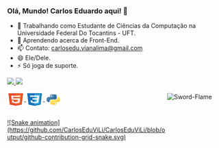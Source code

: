 ### Olá, Mundo! Carlos Eduardo aqui! 👋

- 🔭 Trabalhando como Estudante de Ciências da Computação na Universidade Federal Do Tocantins - UFT.
- 🌱 Aprendendo acerca de Front-End.
- 📫 Contato: carlosedu.vianalima@gmail.com
- 😄 Ele/Dele.
- ⚡ Só joga de suporte.

<div>
  <a href="https://github.com/CarlosEduViLi">
  <img height="180em" src="https://github-readme-stats.vercel.app/api?username=CarlosEduViLi&show_icons=true&theme=dark&include_all_commits=true&count_private=true"/>
  <img height="130em" src="https://github-readme-stats.vercel.app/api/top-langs/?username=CarlosEduViLi&layout=compact&langs_count=7&theme=dark"/>
</div>

<div style="display: inline_block"><br>
  <img align="center" alt="Carlos-HTML" height="30" width="40" src="https://raw.githubusercontent.com/devicons/devicon/master/icons/html5/html5-original.svg">
  <img align="center" alt="Carlos-CSS" height="30" width="40" src="https://raw.githubusercontent.com/devicons/devicon/master/icons/css3/css3-original.svg">
  <img align="center" alt="Carlos-Python" height="30" width="40" src="https://raw.githubusercontent.com/devicons/devicon/master/icons/python/python-original.svg">
  <img align="right" alt="Sword-Flame" height="130" width="130" src="https://media.discordapp.net/attachments/769155757223837729/877260941429985300/ddh4slr-82c38d93-e1a3-4414-9128-d8613670dc97.gif">
</div>

  ##

<div>
  ![Snake animation](https://github.com/CarlosEduViLi/CarlosEduViLi/blob/output/github-contribution-grid-snake.svg) 
</div>
